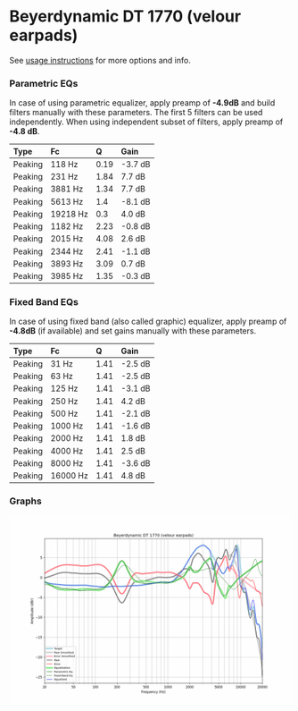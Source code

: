 # Beyerdynamic DT 1770 (velour earpads)
See [usage instructions](https://github.com/jaakkopasanen/AutoEq#usage) for more options and info.

### Parametric EQs
In case of using parametric equalizer, apply preamp of **-4.9dB** and build filters manually
with these parameters. The first 5 filters can be used independently.
When using independent subset of filters, apply preamp of **-4.8 dB**.

| Type    | Fc       |    Q | Gain    |
|:--------|:---------|:-----|:--------|
| Peaking | 118 Hz   | 0.19 | -3.7 dB |
| Peaking | 231 Hz   | 1.84 | 7.7 dB  |
| Peaking | 3881 Hz  | 1.34 | 7.7 dB  |
| Peaking | 5613 Hz  | 1.4  | -8.1 dB |
| Peaking | 19218 Hz | 0.3  | 4.0 dB  |
| Peaking | 1182 Hz  | 2.23 | -0.8 dB |
| Peaking | 2015 Hz  | 4.08 | 2.6 dB  |
| Peaking | 2344 Hz  | 2.41 | -1.1 dB |
| Peaking | 3893 Hz  | 3.09 | 0.7 dB  |
| Peaking | 3985 Hz  | 1.35 | -0.3 dB |

### Fixed Band EQs
In case of using fixed band (also called graphic) equalizer, apply preamp of **-4.8dB**
(if available) and set gains manually with these parameters.

| Type    | Fc       |    Q | Gain    |
|:--------|:---------|:-----|:--------|
| Peaking | 31 Hz    | 1.41 | -2.5 dB |
| Peaking | 63 Hz    | 1.41 | -2.5 dB |
| Peaking | 125 Hz   | 1.41 | -3.1 dB |
| Peaking | 250 Hz   | 1.41 | 4.2 dB  |
| Peaking | 500 Hz   | 1.41 | -2.1 dB |
| Peaking | 1000 Hz  | 1.41 | -1.6 dB |
| Peaking | 2000 Hz  | 1.41 | 1.8 dB  |
| Peaking | 4000 Hz  | 1.41 | 2.5 dB  |
| Peaking | 8000 Hz  | 1.41 | -3.6 dB |
| Peaking | 16000 Hz | 1.41 | 4.8 dB  |

### Graphs
![](./Beyerdynamic%20DT%201770%20(velour%20earpads).png)